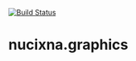 [![Build Status](https://github.com/hmlendea/nucixna.graphics/actions/workflows/dotnet.yml/badge.svg)](https://github.com/hmlendea/nucixna.graphics/actions/workflows/dotnet.yml)

# nucixna.graphics